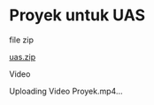 # Proyek untuk UAS

file zip

[uas.zip](https://github.com/user-attachments/files/20918499/uas.zip)


Video

Uploading Video Proyek.mp4…

